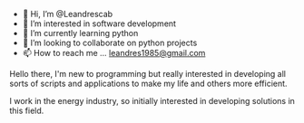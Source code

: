 - 👋 Hi, I’m @Leandrescab
- 👀 I’m interested in software development
- 🌱 I’m currently learning python
- 💞️ I’m looking to collaborate on python projects
- 📫 How to reach me ... leandres1985@gmail.com

<!---
Leandrescab/Leandrescab is a ✨ special ✨ repository because its `README.md` (this file) appears on your GitHub profile.
You can click the Preview link to take a look at your changes.
---> Hello there, I'm new to programming but really interested in developing all sorts of scripts and applications to make my life and others more efficient. 
I work in the energy industry, so initially interested in developing solutions in this field.
